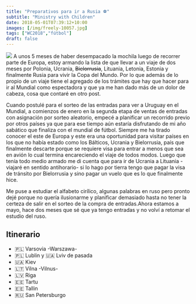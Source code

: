```yaml
---
title: "Preparativos para ir a Rusia ⚽"
subtitle: "Ministry with Children"
date: 2018-05-01T07:39:12+10:00
images: [/img/freely-10057.jpg]
tags: ["WC2018","fútbol"]
draft: false
---
```



![](img/work/proj-006/wrench.svg)
A unos 5 meses de haber desempacado la mochila luego de recorrer parte de Europa, estoy armando la lista de que llevar a un viaje de dos meses por Polonia, Ucrania, ~~Bielorrusia~~, Lituania, Letonia, Estonia y finalmente Rusia para vivir la Copa del Mundo. Por lo que además de lo propio de un viaje tiene el agregado de los trámites que hay que hacer para ir al Mundial como espectadora y que ya me han dado más de un dolor de cabeza, cosa que contaré en otro post. 

Cuando postulé para el sorteo de las entradas para ver a Uruguay en el Mundial, a comienzos de enero en la segunda etapa de ventas de entradas con asignación por sorteo aleatorio, empecé a planificar un recorrido previo por otros países ya que para ese tiempo aún estaría disfrutando de mi año sabático que finaliza con el mundial de fútbol. Siempre me ha tirado conocer el este de Europa y este era una oportunidad para visitar países en los que no había estado como los Bálticos, Ucrania y Bielorrusia, país que finalmente descarte porque se requiere visa para entrar a menos que sea en avión lo cual termina encareciendo el viaje de todos modos. Luego que tenía todo medio armado me di cuenta que para ir de Ucrania a Lituania -viajaré en sentido antihorario- si lo hago por tierra tengo que pagar la visa de tránsito por Bielorrusia y sino pagar un vuelo que es lo que finalmente hice.

Me puse a estudiar el alfabeto cirílico, algunas palabras en ruso pero pronto dejé porque no quería ilusionarme y planificar demasiado hasta no tener la certeza de salir en el sorteo de la compra de entradas.Ahora estamos a mayo, hace dos meses que sé que ya tengo entradas y no volví a retomar el estudio del ruso.

## Itinerario

- 🇵🇱 Varsovia -Warszawa-
- 🇵🇱 Lublin y 🇺🇦 Lviv de pasada
- 🇺🇦 Kiev
- 🇱🇹 Vilna -Vilnus-
- 🇱🇻 Riga
- 🇪🇪 Tartu
- 🇪🇪 Tallin
- :ru: San Petersburgo

